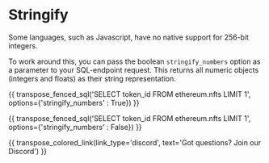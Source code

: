 # Stringify

Some languages, such as Javascript, have no native support for 256-bit integers.

To work around this, you can pass the boolean `stringify_numbers` option as a parameter to your SQL-endpoint request.  This returns all numeric objects (integers and floats) as their string representation.

{{ transpose_fenced_sql('SELECT token_id FROM ethereum.nfts LIMIT 1', options={'stringify_numbers' : True}) }}

{{ transpose_fenced_sql('SELECT token_id FROM ethereum.nfts LIMIT 1', options={'stringify_numbers' : False}) }}

{{ transpose_colored_link(link_type='discord', text='Got questions?  Join our Discord') }}
